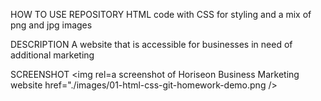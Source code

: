 HOW TO USE REPOSITORY
HTML code with CSS for styling and a mix of png and jpg images

DESCRIPTION
A website that is accessible for businesses in need of additional marketing

SCREENSHOT
<img rel=a screenshot of Horiseon Business Marketing website href="./images/01-html-css-git-homework-demo.png />